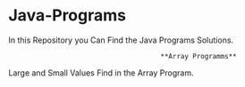 # Java-Programs
In this Repository you Can Find the Java Programs Solutions.

                                          **Array Programms**
Large and Small Values Find in the Array Program.
